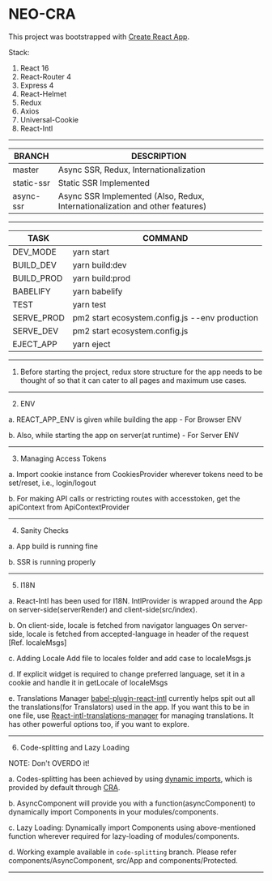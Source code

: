 # NEO-CRA

This project was bootstrapped with [Create React App](https://github.com/facebookincubator/create-react-app).

Stack:
1. React 16
2. React-Router 4
3. Express 4
4. React-Helmet
5. Redux
6. Axios
7. Universal-Cookie
8. React-Intl

---------------------------------------------

BRANCH | DESCRIPTION
------------ | -------------
master | Async SSR, Redux, Internationalization
static-ssr | Static SSR Implemented
async-ssr | Async SSR Implemented (Also, Redux, Internationalization and other features)

---------------------------------------------

TASK | COMMAND
------------ | -------------
DEV_MODE | yarn start
BUILD_DEV | yarn build:dev
BUILD_PROD | yarn build:prod
BABELIFY | yarn babelify
TEST | yarn test
SERVE_PROD | pm2 start ecosystem.config.js --env production
SERVE_DEV | pm2 start ecosystem.config.js
EJECT_APP | yarn eject

---------------------------------------------

1. Before starting the project, redux store structure for the app needs to be thought of so that it can cater to all pages and maximum use cases.

---------------------------------------------

2. ENV

a. REACT_APP_ENV is given while building the app - For Browser ENV

b. Also, while starting the app on server(at runtime) - For Server ENV

---------------------------------------------

3. Managing Access Tokens

a. Import cookie instance from CookiesProvider wherever tokens need to be set/reset, i.e., login/logout

b. For making API calls or restricting routes with accesstoken, get the apiContext from ApiContextProvider

---------------------------------------------

4. Sanity Checks

a. App build is running fine

b. SSR is running properly

---------------------------------------------

5. I18N

a. React-Intl has been used for I18N.
IntlProvider is wrapped around the App on server-side(serverRender) and client-side(src/index).

b. On client-side, locale is fetched from navigator languages
On server-side, locale is fetched from accepted-language in header of the request
[Ref. localeMsgs]

c. Adding Locale
Add file to locales folder and add case to localeMsgs.js

d. If explicit widget is required to change preferred language, set it in a cookie and handle it in getLocale of localeMsgs

e. Translations Manager
[babel-plugin-react-intl](https://github.com/yahoo/babel-plugin-react-intl) currently helps spit out all the translations(for Translators) used in the app. If you want this to be in one file, use [React-intl-translations-manager](https://github.com/GertjanReynaert/react-intl-translations-manager) for managing translations. It has other powerful options too, if you want to explore.

---------------------------------------------

6. Code-splitting and Lazy Loading

NOTE: Don't OVERDO it!

a. Codes-splitting has been achieved by using [dynamic imports](http://2ality.com/2017/01/import-operator.html#loading-code-on-demand), which is provided by default through [CRA](https://github.com/facebookincubator/create-react-app/blob/master/packages/react-scripts/template/README.md#code-splitting).

b. AsyncComponent will provide you with a function(asyncComponent) to dynamically import Components in your modules/components.

c. Lazy Loading: Dynamically import Components using above-mentioned function wherever required for lazy-loading of modules/components.

d. Working example available in `code-splitting` branch. Please refer components/AsyncComponent, src/App and components/Protected.

---------------------------------------------
